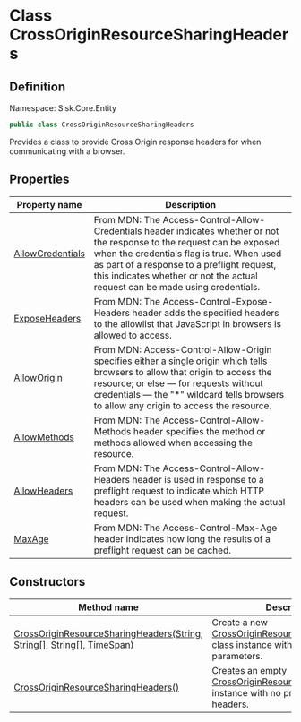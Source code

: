 # Class CrossOriginResourceSharingHeaders

## Definition
Namespace: Sisk.Core.Entity

```csharp
public class CrossOriginResourceSharingHeaders
```

Provides a class to provide Cross Origin response headers for when communicating with a browser.

## Properties

| Property name | Description |
| --- | --- |
| [AllowCredentials](/spec/Sisk/Core/Entity/CrossOriginResourceSharingHeaders/AllowCredentials) | From MDN: The Access-Control-Allow-Credentials header indicates whether or not the response to the request can be exposed when the credentials flag is true. When used as part of a response to a preflight request, this indicates whether or not the actual request can be made using credentials. | 
| [ExposeHeaders](/spec/Sisk/Core/Entity/CrossOriginResourceSharingHeaders/ExposeHeaders) | From MDN: The Access-Control-Expose-Headers header adds the specified headers to the allowlist that JavaScript in browsers is allowed to access. | 
| [AllowOrigin](/spec/Sisk/Core/Entity/CrossOriginResourceSharingHeaders/AllowOrigin) | From MDN: Access-Control-Allow-Origin specifies either a single origin which tells browsers to allow that origin to access the resource; or else — for requests without credentials — the "*" wildcard tells browsers to allow any origin to access the resource. | 
| [AllowMethods](/spec/Sisk/Core/Entity/CrossOriginResourceSharingHeaders/AllowMethods) | From MDN: The Access-Control-Allow-Methods header specifies the method or methods allowed when accessing the resource. | 
| [AllowHeaders](/spec/Sisk/Core/Entity/CrossOriginResourceSharingHeaders/AllowHeaders) | From MDN: The Access-Control-Allow-Headers header is used in response to a preflight request to indicate which HTTP headers can be used when making the actual request. | 
| [MaxAge](/spec/Sisk/Core/Entity/CrossOriginResourceSharingHeaders/MaxAge) | From MDN: The Access-Control-Max-Age header indicates how long the results of a preflight request can be cached. | 

## Constructors

| Method name | Description |
| --- | --- |
| [CrossOriginResourceSharingHeaders(String, String[], String[], TimeSpan)](/spec/Sisk/Core/Entity/CrossOriginResourceSharingHeaders/_ctor--String-String[]-String[]-TimeSpan) | Create a new [CrossOriginResourceSharingHeaders](/spec/Sisk/Core/Entity/CrossOriginResourceSharingHeaders) class instance with given parameters. | 
| [CrossOriginResourceSharingHeaders()](/spec/Sisk/Core/Entity/CrossOriginResourceSharingHeaders/_ctor--) | Creates an empty [CrossOriginResourceSharingHeaders](/spec/Sisk/Core/Entity/CrossOriginResourceSharingHeaders) instance with no predefined CORS headers. | 

